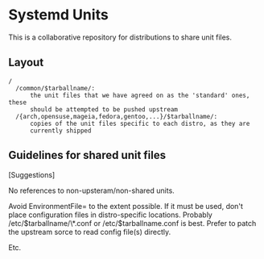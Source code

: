 Systemd Units
=============

This is a collaborative repository for distributions to share unit files.

Layout
------

    /
      /common/$tarballname/:
          the unit files that we have agreed on as the 'standard' ones, these
          should be attempted to be pushed upstream
      /{arch,opensuse,mageia,fedora,gentoo,...}/$tarballname/:
          copies of the unit files specific to each distro, as they are
          currently shipped

Guidelines for shared unit files
--------------------------------

[Suggestions]

No references to non-upsteram/non-shared units.

Avoid EnvironmentFile= to the extent possible. If it must be used, don't place
configuration files in distro-specific locations. Probably
/etc/$tarballname/\*.conf or /etc/$tarballname.conf is best. Prefer to patch the
upstream sorce to read config file(s) directly.

Etc.
